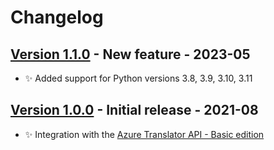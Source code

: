 # Changelog

## [Version 1.1.0](https://github.com/dataiku/dss-plugin-nlp-azure-translation/releases/tag/v1.1.0) - New feature - 2023-05

- ✨ Added support for Python versions 3.8, 3.9, 3.10, 3.11

## [Version 1.0.0](https://github.com/dataiku/dss-plugin-nlp-azure-translation/releases/tag/v1.0.0) - Initial release - 2021-08

- ✨ Integration with the [Azure Translator API - Basic edition](https://azure.microsoft.com/en-us/services/cognitive-services/translator/)